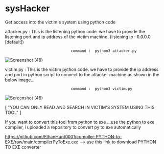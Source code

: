 # sysHacker
Get access into the victim's system using python code

attacker.py  :  This is the listening python code. we have to provide the listening port and ip address of the victim machine. (listening ip : 0.0.0.0 [default])

                                  command :  python3 attacker.py
                                  
![Screenshot (48)](https://user-images.githubusercontent.com/92925838/187974667-9fe72b19-bfcb-4426-a070-043853c2f63e.png)


victim.py    :  This is the victim python code. we have to provide the ip address and port in python script to connect to the attacker machine as shown in the below image...
                                  
                                  command :  python3 victim.py
                                 
![Screenshot (46)](https://user-images.githubusercontent.com/92925838/187971478-535727a0-db82-4505-a862-66c6c275debd.png)

 [ "YOU CAN ONLY READ AND SEARCH IN VICTIM'S SYSTEM USING THIS TOOL" ]
 
 If you want to convert this tool from python to exe ...use the python to exe compiler, i uploaded a repository to convert py to exe automatically 
 
https://github.com/EthanHunt0001/compiler-PYTHON-to-EXE/raw/main/compilerPyToExe.exe   --> use this link to download PYTHON TO EXE converter
